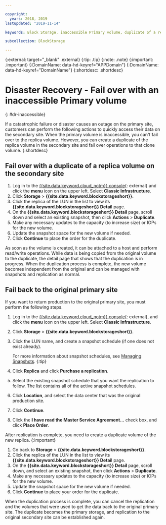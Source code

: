 ```yaml
---

copyright:
  years: 2018, 2019
lastupdated: "2019-11-14"

keywords: Block Storage, inaccessible Primary volume, duplicate of a replica volume, Disaster Recovery, volume duplication, replication, failover, failback

subcollection: BlockStorage

---
```

{:external: target="_blank" .external}
{:tip: .tip}
{:note: .note}
{:important: .important}
{:DomainName: data-hd-keyref="APPDomain"}
{:DomainName: data-hd-keyref="DomainName"}
{:shortdesc: .shortdesc}

# Disaster Recovery - Fail over with an inaccessible Primary volume
{: #dr-inaccessible}

If a catastrophic failure or disaster causes an outage on the primary site, customers can perform the following actions to quickly access their data on the secondary site. When the primary volume is inaccessible, you can't fail over to the replica volume. However, you can create a duplicate of the replica volume in the secondary site and fail over operations to that clone volume.
{:shortdesc}

## Fail over with a duplicate of a replica volume on the secondary site

1. Log in to the [{{site.data.keyword.cloud_notm}} console](https://{DomainName}/){: external} and click the **menu** icon on the upper left. Select **Classic Infrastructure**.
2. Click **Storage** > **{{site.data.keyword.blockstorageshort}}**.
3. Click the replica of the LUN in the list to view its **{{site.data.keyword.blockstorageshort}} Detail** page.
4. On the **{{site.data.keyword.blockstorageshort}} Detail** page, scroll down and select an existing snapshot, then click **Actions** > **Duplicate**.
5. Make any necessary updates to the capacity (to increase size) or IOPs for the new volume.
6. Update the snapshot space for the new volume if needed.
7. Click **Continue** to place the order for the duplicate.

As soon as the volume is created, it can be attached to a host and perform read/write operations. While data is being copied from the original volume to the duplicate, the detail page that shows that the duplication is in progress. When the duplication process is complete, the new volume becomes independent from the original and can be managed with snapshots and replication as normal.

## Fail back to the original primary site

If you want to return production to the original primary site, you must perform the following steps.

1. Log in to the [{{site.data.keyword.cloud_notm}} console](https://{DomainName}/){: external}, and click the **menu** icon on the upper left. Select **Classic Infrastructure**.
2. Click **Storage** > **{{site.data.keyword.blockstorageshort}}**.
3. Click the LUN name, and create a snapshot schedule (if one does not exist already).

   For more information about snapshot schedules, see [Managing Snapshots](/docs/BlockStorage?topic=BlockStorage-managingSnapshots#addingschedule).
   {:tip}
4. Click **Replica** and click **Purchase a replication**.
5. Select the existing snapshot schedule that you want the replication to follow. The list contains all of the active snapshot schedules.
6. Click **Location**, and select the data center that was the original production site.
7. Click **Continue**.
8. Click the **I have read the Master Service Agreement…** check box, and click **Place Order**.

After replication is complete, you need to create a duplicate volume of the new replica.
{:important}

1. Go back to **Storage** > **{{site.data.keyword.blockstorageshort}}**.
2. Click the replica of the LUN in the list to view its **{{site.data.keyword.blockstorageshort}} Detail** page.
3. On the **{{site.data.keyword.blockstorageshort}} Detail** page, scroll down, and select an existing snapshot, then click **Actions** > **Duplicate**.
4. Make any necessary updates to the capacity (to increase size) or IOPs for the new volume.
5. Update the snapshot space for the new volume if needed.
6. Click **Continue** to place your order for the duplicate.

When the duplication process is complete, you can cancel the replication and the volumes that were used to get the data back to the original primary site. The duplicate becomes the primary storage, and replication to the original secondary site can be established again.
